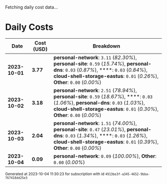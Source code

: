 Fetching daily cost data...
# Daily Costs

| Date | Cost (USD) | Breakdown |
|------|----------------|-----------|
| **2023-10-01** | **3.77** | **personal-network**: `3.11` (_82.30%_), **personal-site**: `0.59` (_15.74%_), **personal-dns**: `0.03` (_0.87%_), ****: `0.03` (_0.84%_), **cloud-shell-storage-eastus**: `0.01` (_0.26%_), **Other**: `0.00` (_0.00%_) |
| **2023-10-02** | **3.18** | **personal-network**: `2.51` (_78.94%_), **personal-site**: `0.59` (_18.67%_), ****: `0.03` (_1.06%_), **personal-dns**: `0.03` (_1.03%_), **cloud-shell-storage-eastus**: `0.01` (_0.30%_), **Other**: `0.00` (_0.00%_) |
| **2023-10-03** | **2.04** | **personal-network**: `1.51` (_74.00%_), **personal-site**: `0.47` (_23.01%_), **personal-dns**: `0.03` (_1.34%_), ****: `0.03` (_1.26%_), **cloud-shell-storage-eastus**: `0.01` (_0.39%_), **Other**: `0.00` (_0.00%_) |
| **2023-10-04** | **0.09** | **personal-network**: `0.09` (_100.00%_), **Other**: `0.00` (_0.00%_) |


<sup>Generated at 2023-10-04 11:30:23 for subscription with id `4913be3f-a345-4652-9bba-767418dd25e3`</sup>
